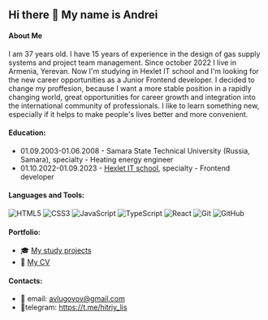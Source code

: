 ## Hi there 👋 My name is Andrei
#### About Me
I am 37 years old. I have 15 years of experience in the design of gas supply systems and project team management. Since october 2022 I live in Armenia, Yerevan. Now I'm studying in Hexlet IT school and I'm looking for the new career opportunities as a Junior Frontend developer. I decided to change my proffesion, because I want a more stable position in a rapidly changing world, great opportunities for career growth and integration into the international community of professionals. I like to learn something new, especially if it helps to make people's lives better and more convenient.

#### Education:
- 01.09.2003-01.06.2008 - Samara State Technical University (Russia, Samara), specialty - Heating energy engineer
- 01.10.2022-01.09.2023 - [Hexlet IT school](https://github.com/Hexlet), specialty - Frontend developer

#### Languages and Tools:
![HTML5](https://img.shields.io/badge/html5-%23E34F26.svg?style=for-the-badge&logo=html5&logoColor=white)
![CSS3](https://img.shields.io/badge/css3-%231572B6.svg?style=for-the-badge&logo=css3&logoColor=white)
![JavaScript](https://img.shields.io/badge/javascript-%23323330.svg?style=for-the-badge&logo=javascript&logoColor=%23F7DF1E)
![TypeScript](https://img.shields.io/badge/typescript-%23007ACC.svg?style=for-the-badge&logo=typescript&logoColor=white)
![React](https://img.shields.io/badge/react-%2320232a.svg?style=for-the-badge&logo=react&logoColor=%2361DAFB)
![Git](https://img.shields.io/badge/git-%23F05033.svg?style=for-the-badge&logo=git&logoColor=white)
![GitHub](https://img.shields.io/badge/github-%23121011.svg?style=for-the-badge&logo=github&logoColor=white)

#### Portfolio:
- 🎓 [My study projects](https://github.com/stars/hitriylis/lists/study)
- 📄 [My CV](https://cv.hexlet.io/ru/resumes/2091)

#### Contacts:
- 📧 email: avlugovov@gmail.com
- 📱telegram: https://t.me/hitriy_lis


